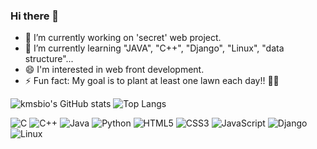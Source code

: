 ### Hi there 👋

- 🔭 I’m currently working on 'secret' web project.
- 🌱 I’m currently learning "JAVA", "C++", "Django", "Linux", "data structure"...
- 😄 I'm interested in web front development.
- ⚡ Fun fact: My goal is to plant at least one lawn each day!! 🧐🍃



![kmsbio's GitHub stats](https://github-readme-stats.vercel.app/api?username=devMooon) ![Top Langs](https://github-readme-stats.vercel.app/api/top-langs/?username=devMooon)

![C](https://img.shields.io/badge/c-%2300599C.svg?style=for-the-badge&logo=c&logoColor=white)
![C++](https://img.shields.io/badge/c++-%2300599C.svg?style=for-the-badge&logo=c%2B%2B&logoColor=white)
![Java](https://img.shields.io/badge/java-%23ED8B00.svg?style=for-the-badge&logo=java&logoColor=white)
![Python](https://img.shields.io/badge/python-3670A0?style=for-the-badge&logo=python&logoColor=ffdd54)
![HTML5](https://img.shields.io/badge/html5-%23E34F26.svg?style=for-the-badge&logo=html5&logoColor=white)
![CSS3](https://img.shields.io/badge/css3-%231572B6.svg?style=for-the-badge&logo=css3&logoColor=white)
![JavaScript](https://img.shields.io/badge/javascript-%23323330.svg?style=for-the-badge&logo=javascript&logoColor=%23F7DF1E)
![Django](https://img.shields.io/badge/django-%23092E20.svg?style=for-the-badge&logo=django&logoColor=white)
![Linux](https://img.shields.io/badge/Linux-FCC624?style=for-the-badge&logo=linux&logoColor=black)
